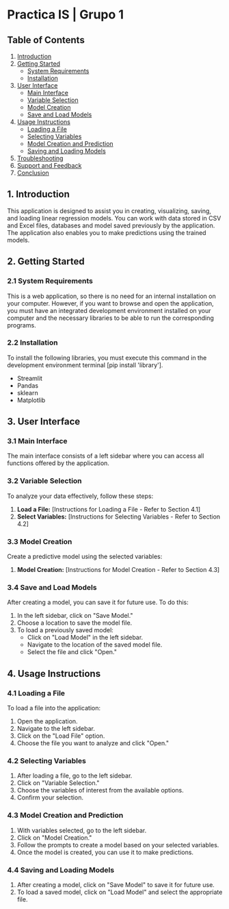 



# Practica IS | Grupo 1

## Table of Contents

1. [Introduction](#introduction)
2. [Getting Started](#getting-started)
   - [System Requirements](#system-requirements)
   - [Installation](#installation)
3. [User Interface](#user-interface)
   - [Main Interface](#main-interface)
   - [Variable Selection](#variable-selection)
   - [Model Creation](#model-creation)
   - [Save and Load Models](#save-and-load-models)
4. [Usage Instructions](#usage-instructions)
   - [Loading a File](#loading-a-file)
   - [Selecting Variables](#selecting-variables)
   - [Model Creation and Prediction](#model-creation-and-prediction)
   - [Saving and Loading Models](#saving-and-loading-models)
5. [Troubleshooting](#troubleshooting)
6. [Support and Feedback](#support-and-feedback)
7. [Conclusion](#conclusion)

## 1. Introduction

This application is designed to assist you in creating, visualizing, saving, and loading linear regression models. You can work with data stored in CSV and Excel files, databases and model saved previously by the application. The application also enables you to make predictions using the trained models.


## 2. Getting Started

### 2.1 System Requirements

This is a web application, so there is no need for an internal installation on your computer. 
However, if you want to browse and open the application, you must have an integrated development environment installed on your computer and the necessary libraries to be able to run the corresponding programs.

### 2.2 Installation<a name="installation"></a>

To install the following libraries, you must execute this command in the development environment terminal [pip install 'library'].

- Streamlit
- Pandas
- sklearn
- Matplotlib

## 3. User Interface

### 3.1 Main Interface

The main interface consists of a left sidebar where you can access all functions offered by the application.

### 3.2 Variable Selection

To analyze your data effectively, follow these steps:

1. **Load a File:** [Instructions for Loading a File - Refer to Section 4.1]
2. **Select Variables:** [Instructions for Selecting Variables - Refer to Section 4.2]

### 3.3 Model Creation

Create a predictive model using the selected variables:

1. **Model Creation:** [Instructions for Model Creation - Refer to Section 4.3]

### 3.4 Save and Load Models

After creating a model, you can save it for future use. To do this:

1. In the left sidebar, click on "Save Model."
2. Choose a location to save the model file.
3. To load a previously saved model:
   - Click on "Load Model" in the left sidebar.
   - Navigate to the location of the saved model file.
   - Select the file and click "Open."

## 4. Usage Instructions

### 4.1 Loading a File

To load a file into the application:

1. Open the application.
2. Navigate to the left sidebar.
3. Click on the "Load File" option.
4. Choose the file you want to analyze and click "Open."

### 4.2 Selecting Variables

1. After loading a file, go to the left sidebar.
2. Click on "Variable Selection."
3. Choose the variables of interest from the available options.
4. Confirm your selection.

### 4.3 Model Creation and Prediction

1. With variables selected, go to the left sidebar.
2. Click on "Model Creation."
3. Follow the prompts to create a model based on your selected variables.
4. Once the model is created, you can use it to make predictions.

### 4.4 Saving and Loading Models

1. After creating a model, click on "Save Model" to save it for future use.
2. To load a saved model, click on "Load Model" and select the appropriate file.







